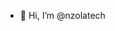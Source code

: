 - 👋 Hi, I’m @nzolatech


<!---
nzolatech/nzolatech is a ✨ special ✨ repository because its `README.md` (this file) appears on your GitHub profile.
You can click the Preview link to take a look at your changes.
--->

